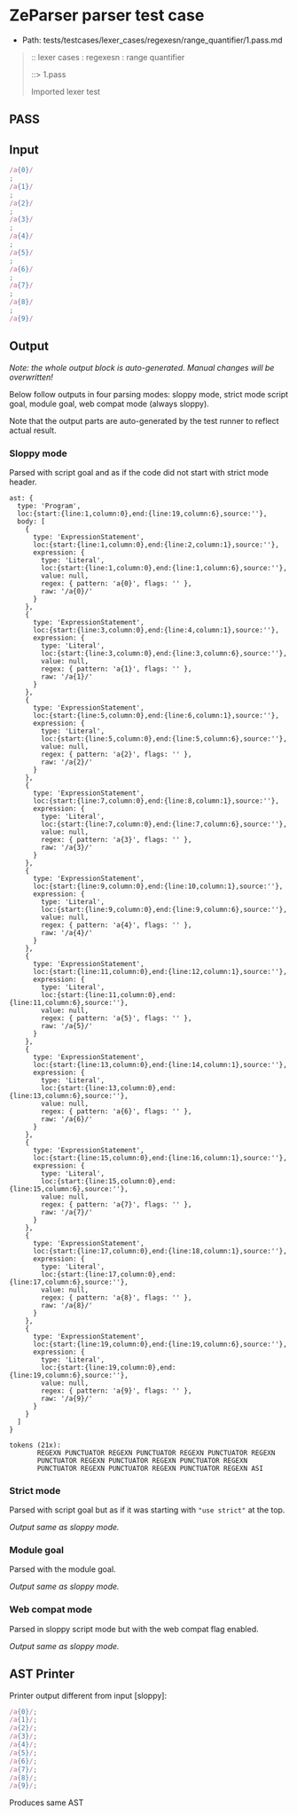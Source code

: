 # ZeParser parser test case

- Path: tests/testcases/lexer_cases/regexesn/range_quantifier/1.pass.md

> :: lexer cases : regexesn : range quantifier
>
> ::> 1.pass
>
> Imported lexer test

## PASS

## Input

`````js
/a{0}/
;
/a{1}/
;
/a{2}/
;
/a{3}/
;
/a{4}/
;
/a{5}/
;
/a{6}/
;
/a{7}/
;
/a{8}/
;
/a{9}/
`````

## Output

_Note: the whole output block is auto-generated. Manual changes will be overwritten!_

Below follow outputs in four parsing modes: sloppy mode, strict mode script goal, module goal, web compat mode (always sloppy).

Note that the output parts are auto-generated by the test runner to reflect actual result.

### Sloppy mode

Parsed with script goal and as if the code did not start with strict mode header.

`````
ast: {
  type: 'Program',
  loc:{start:{line:1,column:0},end:{line:19,column:6},source:''},
  body: [
    {
      type: 'ExpressionStatement',
      loc:{start:{line:1,column:0},end:{line:2,column:1},source:''},
      expression: {
        type: 'Literal',
        loc:{start:{line:1,column:0},end:{line:1,column:6},source:''},
        value: null,
        regex: { pattern: 'a{0}', flags: '' },
        raw: '/a{0}/'
      }
    },
    {
      type: 'ExpressionStatement',
      loc:{start:{line:3,column:0},end:{line:4,column:1},source:''},
      expression: {
        type: 'Literal',
        loc:{start:{line:3,column:0},end:{line:3,column:6},source:''},
        value: null,
        regex: { pattern: 'a{1}', flags: '' },
        raw: '/a{1}/'
      }
    },
    {
      type: 'ExpressionStatement',
      loc:{start:{line:5,column:0},end:{line:6,column:1},source:''},
      expression: {
        type: 'Literal',
        loc:{start:{line:5,column:0},end:{line:5,column:6},source:''},
        value: null,
        regex: { pattern: 'a{2}', flags: '' },
        raw: '/a{2}/'
      }
    },
    {
      type: 'ExpressionStatement',
      loc:{start:{line:7,column:0},end:{line:8,column:1},source:''},
      expression: {
        type: 'Literal',
        loc:{start:{line:7,column:0},end:{line:7,column:6},source:''},
        value: null,
        regex: { pattern: 'a{3}', flags: '' },
        raw: '/a{3}/'
      }
    },
    {
      type: 'ExpressionStatement',
      loc:{start:{line:9,column:0},end:{line:10,column:1},source:''},
      expression: {
        type: 'Literal',
        loc:{start:{line:9,column:0},end:{line:9,column:6},source:''},
        value: null,
        regex: { pattern: 'a{4}', flags: '' },
        raw: '/a{4}/'
      }
    },
    {
      type: 'ExpressionStatement',
      loc:{start:{line:11,column:0},end:{line:12,column:1},source:''},
      expression: {
        type: 'Literal',
        loc:{start:{line:11,column:0},end:{line:11,column:6},source:''},
        value: null,
        regex: { pattern: 'a{5}', flags: '' },
        raw: '/a{5}/'
      }
    },
    {
      type: 'ExpressionStatement',
      loc:{start:{line:13,column:0},end:{line:14,column:1},source:''},
      expression: {
        type: 'Literal',
        loc:{start:{line:13,column:0},end:{line:13,column:6},source:''},
        value: null,
        regex: { pattern: 'a{6}', flags: '' },
        raw: '/a{6}/'
      }
    },
    {
      type: 'ExpressionStatement',
      loc:{start:{line:15,column:0},end:{line:16,column:1},source:''},
      expression: {
        type: 'Literal',
        loc:{start:{line:15,column:0},end:{line:15,column:6},source:''},
        value: null,
        regex: { pattern: 'a{7}', flags: '' },
        raw: '/a{7}/'
      }
    },
    {
      type: 'ExpressionStatement',
      loc:{start:{line:17,column:0},end:{line:18,column:1},source:''},
      expression: {
        type: 'Literal',
        loc:{start:{line:17,column:0},end:{line:17,column:6},source:''},
        value: null,
        regex: { pattern: 'a{8}', flags: '' },
        raw: '/a{8}/'
      }
    },
    {
      type: 'ExpressionStatement',
      loc:{start:{line:19,column:0},end:{line:19,column:6},source:''},
      expression: {
        type: 'Literal',
        loc:{start:{line:19,column:0},end:{line:19,column:6},source:''},
        value: null,
        regex: { pattern: 'a{9}', flags: '' },
        raw: '/a{9}/'
      }
    }
  ]
}

tokens (21x):
       REGEXN PUNCTUATOR REGEXN PUNCTUATOR REGEXN PUNCTUATOR REGEXN
       PUNCTUATOR REGEXN PUNCTUATOR REGEXN PUNCTUATOR REGEXN
       PUNCTUATOR REGEXN PUNCTUATOR REGEXN PUNCTUATOR REGEXN ASI
`````

### Strict mode

Parsed with script goal but as if it was starting with `"use strict"` at the top.

_Output same as sloppy mode._

### Module goal

Parsed with the module goal.

_Output same as sloppy mode._

### Web compat mode

Parsed in sloppy script mode but with the web compat flag enabled.

_Output same as sloppy mode._

## AST Printer

Printer output different from input [sloppy]:

````js
/a{0}/;
/a{1}/;
/a{2}/;
/a{3}/;
/a{4}/;
/a{5}/;
/a{6}/;
/a{7}/;
/a{8}/;
/a{9}/;
````

Produces same AST

